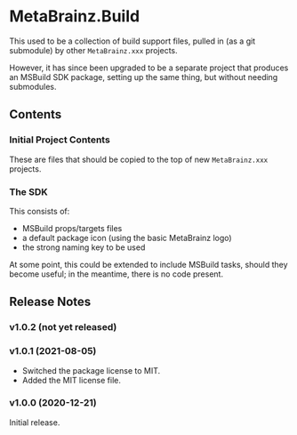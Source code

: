 # MetaBrainz.Build

This used to be a collection of build support files, pulled in (as a git
submodule) by other `MetaBrainz.xxx` projects.

However, it has since been upgraded to be a separate project that produces
an MSBuild SDK package, setting up the same thing, but without needing
submodules.

## Contents

### Initial Project Contents

These are files that should be copied to the top of new `MetaBrainz.xxx`
projects.

### The SDK

This consists of:

- MSBuild props/targets files
- a default package icon (using the basic MetaBrainz logo)
- the strong naming key to be used

At some point, this could be extended to include MSBuild tasks, should they
become useful; in the meantime, there is no code present.

## Release Notes

### v1.0.2 (not yet released)

### v1.0.1 (2021-08-05)

- Switched the package license to MIT.
- Added the MIT license file.

### v1.0.0 (2020-12-21)

Initial release.
